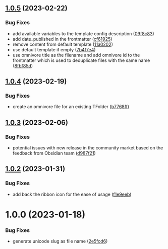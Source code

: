 ## [1.0.5](https://github.com/omnivore-app/obsidian-omnivore/compare/1.0.4...1.0.5) (2023-02-22)


### Bug Fixes

* add available variables to the template config description ([09f8c83](https://github.com/omnivore-app/obsidian-omnivore/commit/09f8c832cecffbc2800d22b1bcc87cb36d34910d))
* add date_published in the frontmatter ([cf61925](https://github.com/omnivore-app/obsidian-omnivore/commit/cf61925243bb6cfccdbc625b6069d54600daf68c))
* remove content from default template ([11a0202](https://github.com/omnivore-app/obsidian-omnivore/commit/11a020294922c7c1caad72063f6544cf2a2cb9e7))
* use default template if empty ([7b4f7e4](https://github.com/omnivore-app/obsidian-omnivore/commit/7b4f7e4321e3b6ee42b1e635300dc8d07c290cd7))
* use omnivore title as the filename and add omnivore id to the frontmatter which is used to deduplicate files with the same name ([8fbf85d](https://github.com/omnivore-app/obsidian-omnivore/commit/8fbf85d86baa23f065e9bf63bd8aef607609392c))

## [1.0.4](https://github.com/omnivore-app/obsidian-omnivore/compare/1.0.3...1.0.4) (2023-02-19)


### Bug Fixes

* create an omnivore file for an existing TFolder ([b7768ff](https://github.com/omnivore-app/obsidian-omnivore/commit/b7768ffed335baec2eb841aeaffd283573a14c8d))

## [1.0.3](https://github.com/omnivore-app/obsidian-omnivore/compare/1.0.2...1.0.3) (2023-02-06)


### Bug Fixes

* potential issues with new release in the community market based on the feedback from Obsidian team ([d987f21](https://github.com/omnivore-app/obsidian-omnivore/commit/d987f21cd2dba39d5bf6cfe76b1a6258b471c415))

## [1.0.2](https://github.com/omnivore-app/obsidian-omnivore/compare/1.0.1...1.0.2) (2023-01-31)


### Bug Fixes

* add back the ribbon icon for the ease of usage ([f1e9eeb](https://github.com/omnivore-app/obsidian-omnivore/commit/f1e9eebd3968d0a56a8109ac8d71751c0c96a323))

# 1.0.0 (2023-01-18)


### Bug Fixes

* generate unicode slug as file name ([2e5fcd6](https://github.com/omnivore-app/obsidian-omnivore/commit/2e5fcd6c503a43e8b8f32d8cdce723c78cfc620f))
